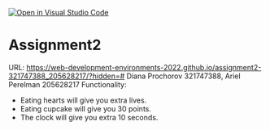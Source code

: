 [![Open in Visual Studio Code](https://classroom.github.com/assets/open-in-vscode-c66648af7eb3fe8bc4f294546bfd86ef473780cde1dea487d3c4ff354943c9ae.svg)](https://classroom.github.com/online_ide?assignment_repo_id=7825647&assignment_repo_type=AssignmentRepo)
# Assignment2
 URL: https://web-development-environments-2022.github.io/assignment2-321747388_205628217/?hidden=#
 Diana Prochorov 321747388, Ariel Perelman 205628217
 Functionality:
 * Eating hearts will give you extra lives.
 * Eating cupcake will give you 30 points.
 * The clock will give you extra 10 seconds.
